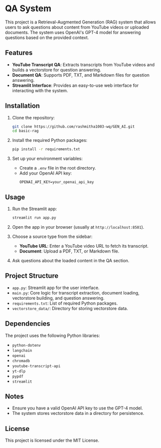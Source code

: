 #  QA System

This project is a Retrieval-Augmented Generation (RAG) system that allows users to ask questions about content from YouTube videos or uploaded documents. The system uses OpenAI's GPT-4 model for answering questions based on the provided context.

## Features

- **YouTube Transcript QA**: Extracts transcripts from YouTube videos and builds a vectorstore for question answering.
- **Document QA**: Supports PDF, TXT, and Markdown files for question answering.
- **Streamlit Interface**: Provides an easy-to-use web interface for interacting with the system.

## Installation

1. Clone the repository:
   ```bash
   git clone https://github.com/rashmitha1003-wq/GEN_AI.git
   cd basic-rag
   ```

2. Install the required Python packages:
   ```bash
   pip install -r requirements.txt
   ```

3. Set up your environment variables:
   - Create a `.env` file in the root directory.
   - Add your OpenAI API key:
     ```
     OPENAI_API_KEY=your_openai_api_key
     ```

## Usage

1. Run the Streamlit app:
   ```bash
   streamlit run app.py
   ```

2. Open the app in your browser (usually at `http://localhost:8501`).

3. Choose a source type from the sidebar:
   - **YouTube URL**: Enter a YouTube video URL to fetch its transcript.
   - **Document**: Upload a PDF, TXT, or Markdown file.

4. Ask questions about the loaded content in the QA section.

## Project Structure

- `app.py`: Streamlit app for the user interface.
- `main.py`: Core logic for transcript extraction, document loading, vectorstore building, and question answering.
- `requirements.txt`: List of required Python packages.
- `vectorstore_data/`: Directory for storing vectorstore data.

## Dependencies

The project uses the following Python libraries:

- `python-dotenv`
- `langchain`
- `openai`
- `chromadb`
- `youtube-transcript-api`
- `yt-dlp`
- `pypdf`
- `streamlit`

## Notes

- Ensure you have a valid OpenAI API key to use the GPT-4 model.
- The system stores vectorstore data in a directory for persistence.

## License

This project is licensed under the MIT License.